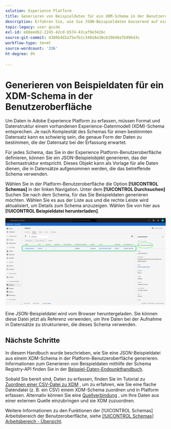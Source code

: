 ```yaml
---
solution: Experience Platform
title: Generieren von Beispieldaten für ein XDM-Schema in der Benutzeroberfläche
description: Erfahren Sie, wie Sie JSON-Beispieldaten basierend auf einem vorhandenen Schema in der Benutzeroberfläche von Adobe Experience Platform generieren.
topic-legacy: user guide
exl-id: e60eedb2-2245-42cd-b574-43caf9e3426c
source-git-commit: d380b4d2a75efb1c34010a30c619649a7b99643c
workflow-type: tm+mt
source-wordcount: '336'
ht-degree: 0%

---
```


# Generieren von Beispieldaten für ein XDM-Schema in der Benutzeroberfläche

Um Daten in Adobe Experience Platform zu erfassen, müssen Format und Datenstruktur einem vorhandenen Experience-Datenmodell (XDM)-Schema entsprechen. Je nach Komplexität des Schemas für einen bestimmten Datensatz kann es schwierig sein, die genaue Form der Daten zu bestimmen, die der Datensatz bei der Erfassung erwartet.

Für jedes Schema, das Sie in der Experience Platform-Benutzeroberfläche definieren, können Sie ein JSON-Beispielobjekt generieren, das der Schemastruktur entspricht. Dieses Objekt kann als Vorlage für alle Daten dienen, die in Datensätze aufgenommen werden, die das betreffende Schema verwenden.

Wählen Sie in der Platform-Benutzeroberfläche die Option **[!UICONTROL Schemas]** in der linken Navigation. Unter dem **[!UICONTROL Durchsuchen]** Suchen Sie nach dem Schema, für das Sie Beispieldaten generieren möchten. Wählen Sie es aus der Liste aus und die rechte Leiste wird aktualisiert, um Details zum Schema anzuzeigen. Wählen Sie von hier aus **[!UICONTROL Beispieldatei herunterladen]**.

![](../images/ui/sample/sample-data.png)

Eine JSON-Beispieldatei wird vom Browser heruntergeladen. Sie können diese Datei jetzt als Referenz verwenden, um Ihre Daten bei der Aufnahme in Datensätze zu strukturieren, die dieses Schema verwenden.

## Nächste Schritte

In diesem Handbuch wurde beschrieben, wie Sie eine JSON-Beispieldatei aus einem XDM-Schema in der Platform-Benutzeroberfläche generieren. Informationen zum Generieren von Beispieldaten mithilfe der Schema Registry-API finden Sie in der [Beispiel-Daten-Endpunkthandbuch](../api/sample-data.md).

Sobald Sie bereit sind, Daten zu erfassen, finden Sie im Tutorial zu [Zuordnen einer CSV-Datei zu XDM](../../ingestion/tutorials/map-csv/overview.md) , um zu erfahren, wie Sie eine flache Datendatei (z. B. ein CSV) einem XDM-Schema zuordnen und in Platform erfassen. Alternativ können Sie eine [Quellverbindung](../../sources/home.md) , um Ihre Daten aus einer externen Quelle einzubringen und sie XDM zuzuordnen.

Weitere Informationen zu den Funktionen der [!UICONTROL Schemas] Arbeitsbereich der Benutzeroberfläche, siehe [[!UICONTROL Schemas] Arbeitsbereich - Übersicht](./overview.md).

